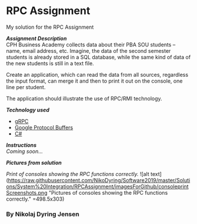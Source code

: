 # RPC Assignment
My solution for the RPC Assignment

**_Assignment Description_**  
CPH Business Academy collects data about their PBA SOU students – name, email address, etc. Imagine, the data of the second semester students is already stored in a SQL database, while the same kind of data of the new students is still in a text file. 

Create an application, which can read the data from all sources, regardless the input format, can merge it and then to print it out on the console, one line per student. 

The application should illustrate the use of RPC/RMI technology. 

**_Technology used_**
* [gRPC](https://grpc.io/)
* [Google Protocol Buffers](https://developers.google.com/protocol-buffers/docs/csharptutorial)
* [C#](https://docs.microsoft.com/en-us/dotnet/csharp/)

**_Instructions_**  
*Coming soon...*

**_Pictures from solution_**

*Print of consoles showing the RPC functions correctly.*
![alt text](https://raw.githubusercontent.com/NikoDyring/Software2019/master/Solutions/System%20Integration/RPCAssignment/imagesForGithub/consoleprintScreenshots.png "Pictures of consoles showing the RPC functions correctly." =498.5x303)
### By Nikolaj Dyring Jensen
